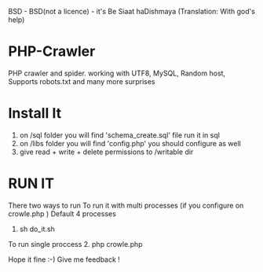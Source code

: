 BSD - BSD(not a licence) - it's Be Siaat haDishmaya (Translation: With god's help)

PHP-Crawler
===========

PHP crawler and spider. working with UTF8, MySQL, Random host, Supports robots.txt and many more surprises 


Install It
==========
1. on /sql folder you will find 'schema_create.sql' file run it in sql
2. on /libs folder you will find  'config.php' you should configure as well
3. give read + write + delete permissions to /writable dir

RUN IT
======
There two ways to run 
To run it with multi processes (if you configure on crowle.php ) Default 4 processes
1. sh do_it.sh 

To run single proccess 
2. php crowle.php

Hope it fine :-)
Give me feedback !

